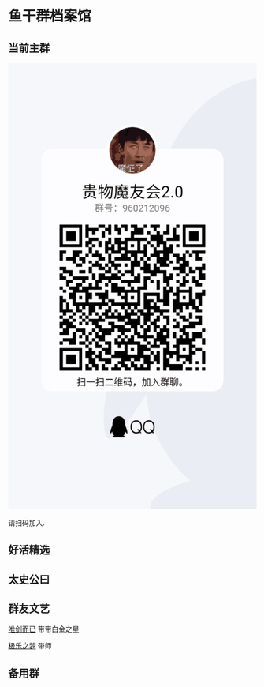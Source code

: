 # 鱼干群档案馆
## 当前主群

![](2021-01-19-00-49-58.png)

请扫码加入.

## 好活精选

## 太史公曰

## 群友文艺
[唯剑而已](https://m.qidian.com/book/1025458662) 带带白金之星

[极乐之梦](https://github.com/trotsky1997/elysium_dream) 带师


## 备用群